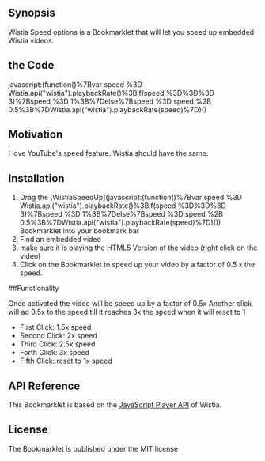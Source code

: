 ## Synopsis

Wistia Speed options is a Bookmarklet that will let you speed up embedded Wistia videos.

## the Code

javascript:(function()%7Bvar speed %3D Wistia.api("wistia").playbackRate()%3Bif(speed %3D%3D%3D 3)%7Bspeed %3D 1%3B%7Delse%7Bspeed %3D speed %2B 0.5%3B%7DWistia.api("wistia").playbackRate(speed)%7D)()

## Motivation

I love YouTube's speed feature. Wistia should have the same.

## Installation

1. Drag the [WistiaSpeedUp](javascript:(function(\)%7Bvar speed %3D Wistia.api("wistia"\).playbackRate(\)%3Bif(speed %3D%3D%3D 3\)%7Bspeed %3D 1%3B%7Delse%7Bspeed %3D speed %2B 0.5%3B%7DWistia.api("wistia"\).playbackRate(speed\)%7D\)(\)) Bookmarklet into your bookmark bar
2. Find an embedded video
3. make sure it is playing the HTML5 Version of the video (right click on the video)
4. Click on the Bookmarklet to speed up your video by a factor of 0.5 x the speed.

##Functionality

Once activated the video will be speed up by a factor of 0.5x Another click will ad 0.5x to the speed till it reaches 3x the speed when it will reset to 1

- First Click: 1.5x speed
- Second Click: 2x speed
- Third Click: 2.5x speed
- Forth Click: 3x speed
- Fifth Click: reset to 1x speed

## API Reference

This Bookmarklet is based on the [JavaScript Player API](http://wistia.com/doc/player-api) of Wistia.


## License

The Bookmarklet is published under the MIT license
